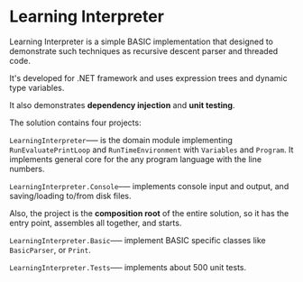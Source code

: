 Learning Interpreter
====================

Learning Interpreter is a simple BASIC implementation that designed to
demonstrate such techniques as recursive descent parser and threaded code.

It's developed for .NET framework and uses expression trees and dynamic
type variables.

It also demonstrates **dependency injection** and **unit testing**.

The solution contains four projects:

`LearningInterpreter`&ndash;&mdash; is the domain module implementing
`RunEvaluatePrintLoop` and `RunTimeEnvironment` with `Variables` and `Program`.
It implements general core for the any program language with the line numbers.

`LearningInterpreter.Console`&ndash;&mdash; implements console input and output,
and saving/loading to/from disk files.

Also, the project is the **composition root** of the entire solution, so it has
the entry point, assembles all together, and starts.

`LearningInterpreter.Basic`&ndash;&mdash; implement BASIC specific classes
like `BasicParser`, or `Print`.

`LearningInterpreter.Tests`&ndash;&mdash; implements about 500 unit tests.
